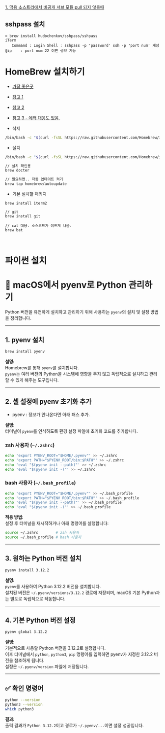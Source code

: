 [1. 맥용 소스트리에서 비공개 서브 모듈 pull 되지 않을때](git.md)   

## sshpass 설치
```
> brew install hudochenkov/sshpass/sshpass
iTerm
   Command : Login Shell : sshpass -p 'password' ssh -p 'port num' 계정@ip    : port num 22 이면 생략 가능
```

# HomeBrew 설치하기
- [가장 좋은곳](https://blog.te6.in/post/macos-first-things-to-do-homebrew)
- [참고 1](https://m.blog.naver.com/redwave102/223143368267)   
- [참고 2](https://m.blog.naver.com/wool613/221677114237)
- [참고 3 - 에러 대응도 있음.](https://black-whisker.tistory.com/entry/%EB%A7%A5%EB%B6%81-%ED%95%84%EC%88%98-%ED%94%84%EB%A1%9C%EA%B7%B8%EB%9E%A8-Homebrew-%EC%84%A4%EC%B9%98-%EB%B0%A9%EB%B2%95%EA%B3%BC-%ED%95%84%EC%88%98-%ED%8C%A8%ED%82%A4%EC%A7%80-%EC%B6%94%EC%B2%9C-2025-%EC%B5%9C%EC%8B%A0)   
  
- 삭제
```sh
/bin/bash -c "$(curl -fsSL https://raw.githubusercontent.com/Homebrew/install/HEAD/uninstall.sh)"
```

- 설치
```sh
/bin/bash -c "$(curl -fsSL https://raw.githubusercontent.com/Homebrew/install/HEAD/install.sh)"

// 설치 확인용
brew docter

// 필요하면.. 자동 업데이트 켜기
brew tap homebrew/autoupdate
```

- 기본 설치할 패키지
```
brew install iterm2

// git
brew install git

// cat 대용. 소스코드가 이쁘게 나옴.
brew bat
```

<br>    


# 파이썬 설치
# 🐍 macOS에서 pyenv로 Python 관리하기

Python 버전을 유연하게 설치하고 관리하기 위해 사용하는 `pyenv`의 설치 및 설정 방법을 정리합니다.

---

## 1. pyenv 설치

```bash
brew install pyenv
```

**설명:**  
Homebrew를 통해 `pyenv`를 설치합니다.  
`pyenv`는 여러 버전의 Python을 시스템에 영향을 주지 않고 독립적으로 설치하고 관리할 수 있게 해주는 도구입니다.

---

## 2. 셸 설정에 pyenv 초기화 추가
- pyenv : 정보가 안나온다면 아래 패스 추가.

**설명:**  
터미널이 `pyenv`를 인식하도록 환경 설정 파일에 초기화 코드를 추가합니다.

### zsh 사용자 (`~/.zshrc`)

```bash
echo 'export PYENV_ROOT="$HOME/.pyenv"' >> ~/.zshrc
echo 'export PATH="$PYENV_ROOT/bin:$PATH"' >> ~/.zshrc
echo 'eval "$(pyenv init --path)"' >> ~/.zshrc
echo 'eval "$(pyenv init -)"' >> ~/.zshrc
```

### bash 사용자 (`~/.bash_profile`)

```bash
echo 'export PYENV_ROOT="$HOME/.pyenv"' >> ~/.bash_profile
echo 'export PATH="$PYENV_ROOT/bin:$PATH"' >> ~/.bash_profile
echo 'eval "$(pyenv init --path)"' >> ~/.bash_profile
echo 'eval "$(pyenv init -)"' >> ~/.bash_profile
```

**적용 방법:**  
설정 후 터미널을 재시작하거나 아래 명령어를 실행합니다:

```bash
source ~/.zshrc        # zsh 사용자
source ~/.bash_profile # bash 사용자
```

---

## 3. 원하는 Python 버전 설치

```bash
pyenv install 3.12.2
```

**설명:**  
`pyenv`를 사용하여 Python 3.12.2 버전을 설치합니다.  
설치된 버전은 `~/.pyenv/versions/3.12.2` 경로에 저장되며, macOS 기본 Python과는 별도로 독립적으로 작동합니다.

---

## 4. 기본 Python 버전 설정

```bash
pyenv global 3.12.2
```

**설명:**  
기본적으로 사용할 Python 버전을 3.12.2로 설정합니다.  
이후 터미널에서 `python`, `python3`, `pip` 명령어를 입력하면 pyenv가 지정한 3.12.2 버전을 참조하게 됩니다.  
설정은 `~/.pyenv/version` 파일에 저장됩니다.

---

## ✅ 확인 명령어

```bash
python --version
python3 --version
which python3
```

**결과:**  
출력 결과가 `Python 3.12.2`이고 경로가 `~/.pyenv/...`이면 설정 성공입니다.

